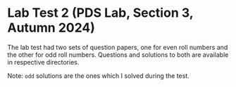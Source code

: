 # Lab Test 2 (PDS Lab, Section 3, Autumn 2024)

The lab test had two sets of question papers, one for even roll numbers and the other for odd roll numbers. Questions and solutions to both are available in respective directories.

Note: `odd` solutions are the ones which I solved during the test.
